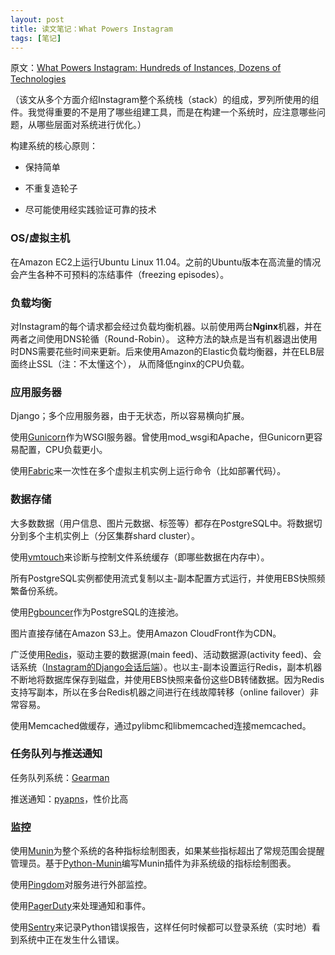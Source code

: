 ```yaml
---
layout: post
title: 读文笔记：What Powers Instagram
tags: [笔记]
---
```


原文：[What Powers Instagram: Hundreds of Instances, Dozens of Technologies](http://instagram-engineering.tumblr.com/post/13649370142/what-powers-instagram-hundreds-of-instances-dozens-of)


（该文从多个方面介绍Instagram整个系统栈（stack）的组成，罗列所使用的组件。我觉得重要的不是用了哪些组建工具，而是在构建一个系统时，应注意哪些问题，从哪些层面对系统进行优化。）


构建系统的核心原则：


- 保持简单

- 不重复造轮子

- 尽可能使用经实践验证可靠的技术


### OS/虚拟主机

在Amazon EC2上运行Ubuntu Linux 11.04。之前的Ubuntu版本在高流量的情况会产生各种不可预料的冻结事件（freezing episodes）。


### 负载均衡

对Instagram的每个请求都会经过负载均衡机器。以前使用两台**Nginx**机器，并在两者之间使用DNS轮循（Round-Robin）。
这种方法的缺点是当有机器退出使用时DNS需要花些时间来更新。后来使用Amazon的Elastic负载均衡器，并在ELB层面终止SSL（注：不太懂这个），
从而降低nginx的CPU负载。


### 应用服务器

Django；多个应用服务器，由于无状态，所以容易横向扩展。

使用[Gunicorn](http://gunicorn.org/)作为WSGI服务器。曾使用mod_wsgi和Apache，但Gunicorn更容易配置，CPU负载更小。

使用[Fabric](http://fabric.readthedocs.org/en/1.3.3/index.html)来一次性在多个虚拟主机实例上运行命令（比如部署代码）。


### 数据存储

大多数数据（用户信息、图片元数据、标签等）都存在PostgreSQL中。将数据切分到多个主机实例上（分区集群shard cluster）。

使用[vmtouch](http://hoytech.com/vmtouch/)来诊断与控制文件系统缓存（即哪些数据在内存中）。

所有PostgreSQL实例都使用流式复制以主-副本配置方式运行，并使用EBS快照频繁备份系统。

使用[Pgbouncer](http://pgfoundry.org/projects/pgbouncer/)作为PostgreSQL的连接池。

图片直接存储在Amazon S3上。使用Amazon CloudFront作为CDN。

广泛使用[Redis](http://redis.io/)，驱动主要的数据源(main feed)、活动数据源(activity feed)、会话系统（[Instagram的Django会话后端](https://gist.github.com/mikeyk/910392)）。也以主-副本设置运行Redis，副本机器不断地将数据库保存到磁盘，并使用EBS快照来备份这些DB转储数据。因为Redis支持写副本，所以在多台Redis机器之间进行在线故障转移（online failover）非常容易。

使用Memcached做缓存，通过pylibmc和libmemcached连接memcached。


### 任务队列与推送通知

任务队列系统：[Gearman](http://gearman.org/)

推送通知：[pyapns](https://github.com/samuraisam/pyapns)，性价比高


### 监控

使用[Munin](http://munin-monitoring.org/)为整个系统的各种指标绘制图表，如果某些指标超出了常规范围会提醒管理员。基于[Python-Munin](http://samuelks.com/python-munin/)编写Munin插件为非系统级的指标绘制图表。

使用[Pingdom](http://pingdom.com/)对服务进行外部监控。

使用[PagerDuty](http://pagerduty.com/)来处理通知和事件。

使用[Sentry](https://pypi.python.org/pypi/django-sentry)来记录Python错误报告，这样任何时候都可以登录系统（实时地）看到系统中正在发生什么错误。
